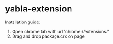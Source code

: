 yabla-extension
===============

Installation guide:

1. Open chrome tab with url 'chrome://extensions/' 
1. Drag and drop package.crx on page
